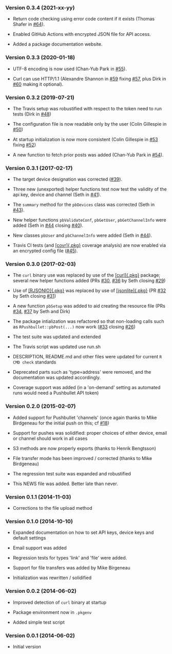 ### Version 0.3.4 (2021-xx-yy)

-   Return code checking using error code content if it exists (Thomas
    Shafer in
    [\#64](https://github.com/eddelbuettel/rpushbullet/pull/64)).

-   Enabled GitHub Actions with encrypted JSON file for API access.

-   Added a package documentation website.

### Version 0.3.3 (2020-01-18)

-   UTF-8 encoding is now used (Chan-Yub Park in
    [\#55](https://github.com/eddelbuettel/rpushbullet/pull/55)).

-   Curl can use HTTP/1.1 (Alexandre Shannon in
    [\#59](https://github.com/eddelbuettel/rpushbullet/pull/59) fixing
    [\#57](https://github.com/eddelbuettel/rpushbullet/issues/57), plus
    Dirk in [\#60](https://github.com/eddelbuettel/rpushbullet/pull/60)
    making it optional).

### Version 0.3.2 (2019-07-21)

-   The Travis setup was robustified with respect to the token need to
    run tests (Dirk in
    [\#48](https://github.com/eddelbuettel/rpushbullet/pull/48))

-   The configuration file is now readable only by the user (Colin
    Gillespie in
    [\#50](https://github.com/eddelbuettel/rpushbullet/pull/50))

-   At startup initialization is now more consistent (Colin Gillespie in
    [\#53](https://github.com/eddelbuettel/rpushbullet/pull/53) fixing
    [\#52](https://github.com/eddelbuettel/rpushbullet/issues/52))

-   A new function to fetch prior posts was added (Chan-Yub Park in
    [\#54](https://github.com/eddelbuettel/rpushbullet/pull/54)).

### Version 0.3.1 (2017-02-17)

-   The target device designation was corrected
    ([\#39](https://github.com/eddelbuettel/rpushbullet/pull/39)).

-   Three new (unexported) helper functions test now test the validity
    of the api key, device and channel (Seth in
    [\#41](https://github.com/eddelbuettel/rpushbullet/pull/41)).

-   The `summary` method for the `pbDevices` class was corrected (Seth
    in [\#43](https://github.com/eddelbuettel/rpushbullet/pull/43)).

-   New helper functions `pbValidateConf`, `pbGetUser`,
    `pbGetChannelInfo` were added (Seth in
    [\#44](https://github.com/eddelbuettel/rpushbullet/pull/44) closing
    [\#40](https://github.com/eddelbuettel/rpushbullet/issues/40)).

-   New classes `pbUser` and `pbChannelInfo` were added (Seth in
    [\#44](https://github.com/eddelbuettel/rpushbullet/pull/44)).

-   Travis CI tests (and
    [[covr]{.pkg}](https://CRAN.R-project.org/package=covr) coverage
    analysis) are now enabled via an encrypted config file
    ([\#45](https://github.com/eddelbuettel/rpushbullet/pull/45)).

### Version 0.3.0 (2017-02-03)

-   The `curl` binary use was replaced by use of the
    [[curl]{.pkg}](https://CRAN.R-project.org/package=curl) package;
    several new helper functions added (PRs
    [\#30](https://github.com/eddelbuettel/rpushbullet/pull/30),
    [\#36](https://github.com/eddelbuettel/rpushbullet/pull/36) by Seth
    closing
    [\#29](https://github.com/eddelbuettel/rpushbullet/issues/29))

-   Use of [[RJSONIO]{.pkg}](https://CRAN.R-project.org/package=RJSONIO)
    was replaced by use of
    [[jsonlite]{.pkg}](https://CRAN.R-project.org/package=jsonlite) (PR
    [\#32](https://github.com/eddelbuettel/rpushbullet/pull/32) by Seth
    closing
    [\#31](https://github.com/eddelbuettel/rpushbullet/issues/31))

-   A new function `pbSetup` was added to aid creating the resource file
    (PRs [\#34](https://github.com/eddelbuettel/rpushbullet/pull/34),
    [\#37](https://github.com/eddelbuettel/rpushbullet/pull/37) by Seth
    and Dirk)

-   The package intialization was refactored so that non-loading calls
    such as `RPushbullet::pbPost(...)` now work
    ([\#33](https://github.com/eddelbuettel/rpushbullet/pull/33) closing
    [\#26](https://github.com/eddelbuettel/rpushbullet/issues/26))

-   The test suite was updated and extended

-   The Travis script was updated use run.sh

-   DESCRIPTION, README.md and other files were updated for current
    `R CMD check` standards

-   Deprecated parts such as \'type=address\' were removed, and the
    documentation was updated accordingly.

-   Coverage support was added (in a \'on-demand\' setting as automated
    runs would need a Pushbullet API token)

### Version 0.2.0 (2015-02-07)

-   Added support for Pushbullet \'channels\' (once again thanks to Mike
    Birdgeneau for the initial push on this; cf
    [\#18](https://github.com/eddelbuettel/rpushbullet/issues/18))

-   Support for pushes was solidified: proper choices of either device,
    email or channel should work in all cases

-   S3 methods are now properly exports (thanks to Henrik Bengtsson)

-   File transfer mode has been improved / corrected (thanks to Mike
    Birdgeneau)

-   The regression test suite was expanded and robustified

-   This NEWS file was added. Better late than never.

### Version 0.1.1 (2014-11-03)

-   Corrections to the file upload method

### Version 0.1.0 (2014-10-10)

-   Expanded documentation on how to set API keys, device keys and
    default settings

-   Email support was added

-   Regression tests for types 'link' and 'file' were added.

-   Support for file transfers was added by Mike Birgeneau

-   Initialization was rewritten / solidified

### Version 0.0.2 (2014-06-02)

-   Improved detection of `curl` binary at startup

-   Package environment now in `.pkgenv`

-   Added simple test script

### Version 0.0.1 (2014-06-02)

-   Initial version
